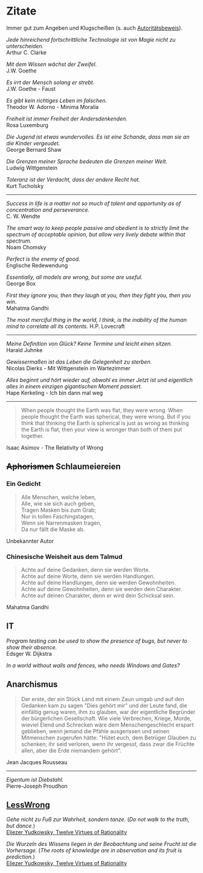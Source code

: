 # Zitate
Immer gut zum Angeben und Klugscheißen (s. auch [Autoritätsbeweis](https://www.philoclopedia.de/2015/05/28/argumentationsfehler-autorit%C3%A4tsargument/)).

_Jede hinreichend fortschrittliche Technologie ist von Magie nicht zu unterscheiden._  
Arthur C. Clarke

_Mit dem Wissen wächst der Zweifel._  
J.W. Goethe

_Es irrt der Mensch solang er strebt._  
J.W. Goethe - Faust

_Es gibt kein richtiges Leben im falschen._  
Theodor W. Adorno - Minima Moralia

_Freiheit ist immer Freiheit der Andersdenkenden._  
Rosa Luxemburg

_Die Jugend ist etwas wundervolles. Es ist eine Schande, dass man sie an die Kinder vergeudet._  
George Bernard Shaw

_Die Grenzen meiner Sprache bedeuten die Grenzen meiner Welt._  
Ludwig Wittgenstein

_Toleranz ist der Verdacht, dass der andere Recht hat._  
Kurt Tucholsky

---

_Success in life is a matter not so much of talent and opportunity as of concentration and perseverance._  
C. W. Wendte

_The smart way to keep people passive and obedient is to strictly limit the spectrum of acceptable opinion, but allow very lively debate within that spectrum._  
Noam Chomsky

_Perfect is the enemy of good._  
Englische Redewendung

_Essentially, all models are wrong, but some are useful._  
George Box

_First they ignore you, then they laugh at you, then they fight you, then you win._  
Mahatma Gandhi

_The most merciful thing in the world, I think, is the inability of the human mind to correlate all its contents._
H.P. Lovecraft

---

_Meine Definition von Glück? Keine Termine und leicht einen sitzen._  
Harald Juhnke

_Gewissermaßen ist das Leben die Gelegenheit zu sterben._  
Nicolas Dierks - Mit Wittgenstein im Wartezimmer

_Alles beginnt und hört wieder auf, obwohl es immer Jetzt ist und eigentlich alles in einem einzigen gigantischen Moment passiert._  
Hape Kerkeling - Ich bin dann mal weg

---

> When people thought the Earth was flat, they were wrong. When people thought the Earth was spherical, they were wrong.
> But if you think that thinking the Earth is spherical is just as wrong as thinking the Earth is flat, then your view
> is wronger than both of them put together.

Isaac Asimov - The Relativity of Wrong

## ~~Aphorismen~~ Schlaumeiereien
### Ein Gedicht
> Alle Menschen, welche leben,  
> Alle, wie sie sich auch geben,  
> Tragen Masken bis zum Grab;  
> Nur in tollen Faschingstagen,  
> Wenn sie Narrenmasken tragen,  
> Da nur fällt die Maske ab.  

Unbekannter Autor

### Chinesische Weisheit aus dem Talmud
> Achte auf deine Gedanken, denn sie werden Worte.  
> Achte auf deine Worte, denn sie werden Handlungen.  
> Achte auf deine Handlungen, denn sie werden Gewohnheiten.  
> Achte auf deine Gewohnheiten, denn sie werden dein Charakter.  
> Achte auf deinen Charakter, denn er wird dein Schicksal sein.  

Mahatma Gandhi

## IT
_Program testing can be used to show the presence of bugs, but never to show their absence._  
Edsger W. Dijkstra

_In a world without walls and fences, who needs Windows and Gates?_

## Anarchismus
> Der erste, der ein Stück Land mit einem Zaun umgab und auf den Gedanken kam zu sagen "Dies gehört mir" und der Leute
> fand, die einfältig genug waren, ihm zu glauben, war der eigentliche Begründer der bürgerlichen Gesellschaft. Wie viele
> Verbrechen, Kriege, Morde, wieviel Elend und Schrecken wäre dem Menschengeschlecht erspart geblieben, wenn jemand die
> Pfähle ausgerissen und seinen Mitmenschen zugerufen hätte: "Hütet euch, dem Betrüger Glauben zu schenken; ihr seid
> verloren, wenn ihr vergesst, dass zwar die Früchte allen, aber die Erde niemandem gehört".  

Jean Jacques Rousseau

---

_Eigentum ist Diebstahl._  
Pierre-Joseph Proudhon

## [LessWrong](https://www.lesswrong.com/)
_Gehe nicht zu Fuß zur Wahrheit, sondern tanze._ (_Do not walk to the truth, but dance._)  
[Eliezer Yudkowsky, Twelve Virtues of Rationality](https://www.lesswrong.com/posts/7ZqGiPHTpiDMwqMN2/twelve-virtues-of-rationality)

_Die Wurzeln des Wissens liegen in der Beobachtung und seine Frucht ist die Vorhersage._ (_The roots of knowledge are in observation and its fruit is prediction._)  
[Eliezer Yudkowsky, Twelve Virtues of Rationality](https://www.lesswrong.com/posts/7ZqGiPHTpiDMwqMN2/twelve-virtues-of-rationality)
